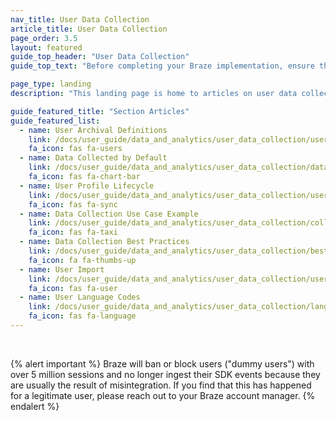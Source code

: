 ```yaml
---
nav_title: User Data Collection
article_title: User Data Collection
page_order: 3.5
layout: featured
guide_top_header: "User Data Collection"
guide_top_text: "Before completing your Braze implementation, ensure that you have a conversation between your marketing team and your development team regarding your marketing goals. When deciding what you want to track, and how you want to track it with Braze, it's useful to consider these goals and work backwards from there."

page_type: landing
description: "This landing page is home to articles on user data collection. Here you can find resources on importing users, user profile lifecycle, use cases, and more."

guide_featured_title: "Section Articles"
guide_featured_list:
  - name: User Archival Definitions
    link: /docs/user_guide/data_and_analytics/user_data_collection/user_archival/
    fa_icon: fas fa-users
  - name: Data Collected by Default
    link: /docs/user_guide/data_and_analytics/user_data_collection/data_collected_by_default/
    fa_icon: fas fa-chart-bar
  - name: User Profile Lifecycle
    link: /docs/user_guide/data_and_analytics/user_data_collection/user_profile_lifecycle/
    fa_icon: fas fa-sync
  - name: Data Collection Use Case Example
    link: /docs/user_guide/data_and_analytics/user_data_collection/collection_use_case/
    fa_icon: fas fa-taxi
  - name: Data Collection Best Practices
    link: /docs/user_guide/data_and_analytics/user_data_collection/best_practices/
    fa_icon: fa fa-thumbs-up
  - name: User Import
    link: /docs/user_guide/data_and_analytics/user_data_collection/user_import/
    fa_icon: fas fa-user
  - name: User Language Codes
    link: /docs/user_guide/data_and_analytics/user_data_collection/language_codes/
    fa_icon: fas fa-language
---
```


<br>

{% alert important %}
Braze will ban or block users ("dummy users") with over 5 million sessions and no longer ingest their SDK events because they are usually the result of misintegration. If you find that this has happened for a legitimate user, please reach out to your Braze account manager.
{% endalert %}

<br>

